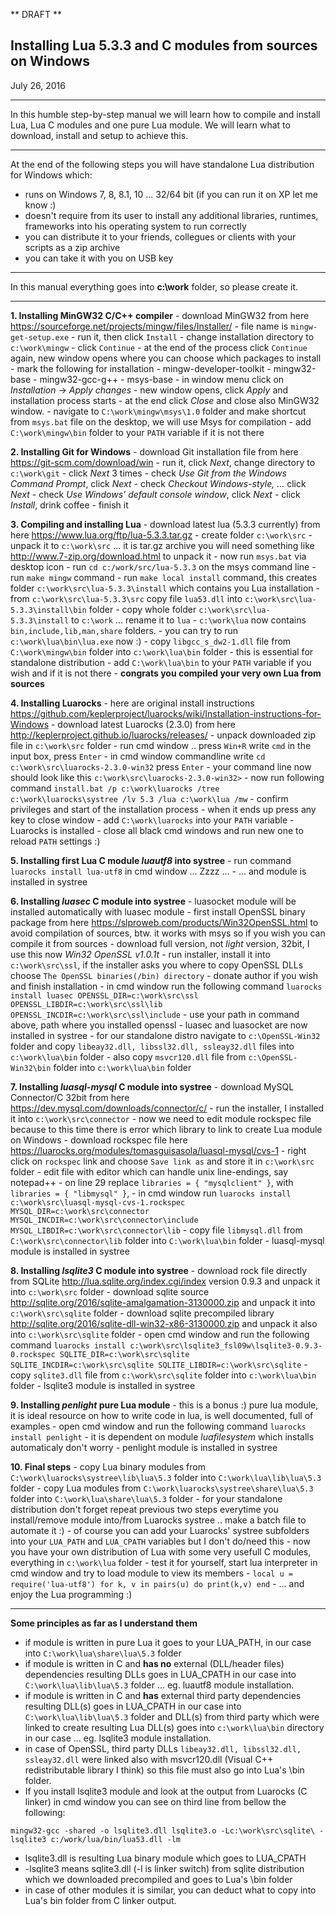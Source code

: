 ** DRAFT **

Installing Lua 5.3.3 and C modules from sources on Windows
-------------------------------
July 26, 2016

---

In this humble step-by-step manual we will learn how to compile and install Lua, Lua C modules and one pure Lua module. We will learn what to download, install and setup to achieve this.  

---

At the end of the following steps you will have standalone Lua distribution for Windows which:
  - runs on Windows 7, 8, 8.1, 10 ... 32/64 bit  (if you can run it on XP let me know :)
  - doesn't require from its user to install any additional libraries, runtimes, frameworks into his operating system to run correctly    
  - you can distribute it to your friends, collegues or clients with your scripts as a zip archive  
  - you can take it with you on USB key  

---

In this manual everything goes into **c:\work** folder, so please create it.

---


**1. Installing MinGW32 C/C++ compiler**
	- download MinGW32 from here https://sourceforge.net/projects/mingw/files/Installer/
		- file name is ```mingw-get-setup.exe```
	- run it, then click ```Install```
	- change installation directory to ```c:\work\mingw```
	- click ```Continue```
	- at the end of the process click ```Continue``` again, new window opens where you can choose which packages to install
	- mark the following for installation
		- mingw-developer-toolkit
		- mingw32-base
		- mingw32-gcc-g++
		- msys-base
	- in window menu click on *Installation* -> *Apply changes*
	- new window opens, click *Apply* and installation process starts
	- at the end click *Close* and close also MinGW32 window.
	- navigate to ```C:\work\mingw\msys\1.0``` folder and make shortcut from ```msys.bat``` file on the desktop, we will use Msys for compilation
	- add ```C:\work\mingw\bin``` folder to your ```PATH``` variable if it is not there

**2. Installing Git for Windows**
	- download Git installation file from here https://git-scm.com/download/win
	- run it, click *Next*, change directory to ```c:\work\git```
	- click *Next* 3 times
	- check *Use Git from the Windows Command Prompt*, click *Next*
	- check *Checkout Windows-style, ...* click *Next*
	- check *Use Windows' default console window*, click *Next*
	- click *Install*, drink coffee
	- finish it
	
**3. Compiling and installing Lua**
	- download latest lua (5.3.3 currently) from here https://www.lua.org/ftp/lua-5.3.3.tar.gz
	- create folder ```c:\work\src```
	- unpack it to ```c:\work\src``` ... it is tar.gz archive you will need something like http://www.7-zip.org/download.html to unpack it
	- now run ```msys.bat``` via desktop icon
	- run ```cd c:/work/src/lua-5.3.3``` on the msys command line
	- run ```make mingw``` command
	- run ```make local install``` command, this creates folder ```c:\work\src\lua-5.3.3\install``` which contains you Lua installation
	- from ```c:\work\src\lua-5.3.3\src``` copy file ```lua53.dll``` into ```c:\work\src\lua-5.3.3\install\bin``` folder
	- copy whole folder ```c:\work\src\lua-5.3.3\install``` to ```c:\work``` ... rename it to ```lua```
	- ```c:\work\lua``` now contains ```bin,include,lib,man,share``` folders.
	- you can try to run ```c:\work\lua\bin\lua.exe``` now :)
	- copy ```libgcc_s_dw2-1.dll``` file from ```C:\work\mingw\bin``` folder into ```c:\work\lua\bin``` folder - this is essential for standalone distribution
	- add ```C:\work\lua\bin``` to your ```PATH``` variable if you wish and if it is not there
	- **congrats you compiled your very own Lua from sources**
	
**4. Installing Luarocks**
	- here are original install instructions https://github.com/keplerproject/luarocks/wiki/Installation-instructions-for-Windows
	- download latest Luarocks (2.3.0) from here http://keplerproject.github.io/luarocks/releases/
	- unpack downloaded zip file in ```c:\work\src``` folder
	- run cmd window .. press ```Win+R``` write ```cmd``` in the input box, press ```Enter```
	- in cmd window commandline write `cd c:\work\src\luarocks-2.3.0-win32` press ```Enter```
	- your command line now should look like this ```c:\work\src\luarocks-2.3.0-win32>```
	- now run following command ```install.bat /p c:\work\luarocks /tree c:\work\luarocks\systree /lv 5.3 /lua c:\work\lua /mw```
	- confirm privileges and start of the installation process
	- when it ends up press any key to close window
	- add ```C:\work\luarocks``` into your ```PATH``` variable
	- Luarocks is installed
	- close all black cmd windows and run new one to reload ```PATH``` settings :)
	
**5. Installing first Lua C module *luautf8* into systree**
	- run command ```luarocks install lua-utf8``` in cmd window ... Zzzz ...
	- ... and module is installed in systree
	
**6. Installing *luasec* C module into systree**
	- luasocket module will be installed automatically with luasec module
	- first install OpenSSL binary package from here https://slproweb.com/products/Win32OpenSSL.html to avoid compilation of sources, btw. it works with msys so if you wish you can compile it from sources
	- download full version, not *light* version, 32bit, I use this now *Win32 OpenSSL v1.0.1t*
	- run installer, install it into ```c:\work\src\ssl```, if the installer asks you where to copy OpenSSL DLLs choose ```The OpenSSL binaries(/bin) directory```
	- donate author if you wish and finish installation
	- in cmd window run the following command ```luarocks install luasec OPENSSL_DIR=c:\work\src\ssl OPENSSL_LIBDIR=c:\work\src\ssl\lib OPENSSL_INCDIR=c:\work\src\ssl\include```
	- use your path in command above, path where you installed openssl
	- luasec and luasocket are now installed in systree
	- for our standalone distro navigate to ```c:\OpenSSL-Win32``` folder and copy ```libeay32.dll, libssl32.dll, ssleay32.dll``` files into ```c:\work\lua\bin``` folder
	- also copy ```msvcr120.dll``` file from ```c:\OpenSSL-Win32\bin``` folder into ```c:\work\lua\bin``` folder
	
**7. Installing *luasql-mysql* C module into systree**
	- download MySQL Connector/C 32bit from here https://dev.mysql.com/downloads/connector/c/
	- run the installer, I installed it into ```c:\work\src\connector```
	- now we need to edit module rockspec file because to this time there is error which library to link to create Lua module on Windows
	- download rockspec file here https://luarocks.org/modules/tomasguisasola/luasql-mysql/cvs-1
	- right click on ```rockspec``` link and choose ```Save link as``` and store it in ```c:\work\src``` folder
	- edit file with editor which can handle unix line-endings, say notepad++
	- on line 29 replace ```libraries = { "mysqlclient" }```, with ```libraries = { "libmysql" }```,
	- in cmd window run ```luarocks install c:\work\src\luasql-mysql-cvs-1.rockspec MYSQL_DIR=c:\work\src\connector MYSQL_INCDIR=c:\work\src\connector\include MYSQL_LIBDIR=c:\work\src\connector\lib```
	- copy file ```libmysql.dll``` from ```C:\work\src\connector\lib``` folder into ```C:\work\lua\bin``` folder
	- luasql-mysql module is installed in systree
	
	
**8. Installing *lsqlite3* C module into systree**
	- download rock file directly from SQLite http://lua.sqlite.org/index.cgi/index version 0.9.3 and unpack it into ```c:\work\src``` folder
	- download sqlite source http://sqlite.org/2016/sqlite-amalgamation-3130000.zip and unpack it into ```c:\work\src\sqlite``` folder
	- download sqlite precompiled library http://sqlite.org/2016/sqlite-dll-win32-x86-3130000.zip and unpack it also into ```c:\work\src\sqlite``` folder
	- open cmd window and run the following command ```luarocks install c:\work\src\lsqlite3_fsl09w\lsqlite3-0.9.3-0.rockspec SQLITE_DIR=c:\work\src\sqlite SQLITE_INCDIR=c:\work\src\sqlite SQLITE_LIBDIR=c:\work\src\sqlite```
	- copy ```sqlite3.dll``` file from ```c:\work\src\sqlite``` folder into ```c:\work\lua\bin``` folder
	- lsqlite3 module is installed in systree
	
**9. Installing *penlight* pure Lua module**
	- this is a bonus :) pure lua module, it is ideal resource on how to write code in lua, is well documented, full of examples
	- open cmd window and run the following command ```luarocks install penlight```
	- it is dependent on module *luafilesystem* which installs automaticaly don't worry
	- penlight module is installed in systree
	
**10. Final steps**
	- copy Lua binary modules from ```C:\work\luarocks\systree\lib\lua\5.3``` folder into ```C:\work\lua\lib\lua\5.3``` folder
	- copy Lua modules from ```C:\work\luarocks\systree\share\lua\5.3``` folder into ```C:\work\lua\share\lua\5.3``` folder
	- for your standalone distribution don't forget repeat previous two steps everytime you install/remove module into/from Luarocks systree .. make a batch file to automate it :)
	- of course you can add your Luarocks' systree subfolders into your ```LUA_PATH``` and ```LUA_CPATH``` variables but I don't do/need this
	- now you have your own distribution of Lua with some very usefull C modules, everything in ```c:\work\lua``` folder
	- test it for yourself, start lua interpreter in cmd window and try to load module to view its members
	- ```local u = require('lua-utf8') for k, v in pairs(u) do print(k,v) end```
	- ... and enjoy the Lua programming :)
	
---

**Some principles as far as I understand them**
  - if module is written in pure Lua it goes to your LUA_PATH, in our case into ```C:\work\lua\share\lua\5.3``` folder
  - if module is written in C and **has no** external (DLL/header files) dependencies resulting DLLs goes in LUA_CPATH in our case into ```C:\work\lua\lib\lua\5.3``` folder ... eg. luautf8 module installation.
  - if module is written in C and **has** external third party dependencies resulting DLL(s) goes in LUA_CPATH in our case into ```C:\work\lua\lib\lua\5.3``` folder and DLL(s) from third party which were linked to create resulting Lua DLL(s) goes into ```c:\work\lua\bin``` directory in our case ... eg. lsqlite3 module installation. 
  - in case of OpenSSL, third party DLLs ```libeay32.dll, libssl32.dll, ssleay32.dll``` were linked also with msvcr120.dll (Visual C++ redistributable library I think) so this file must also go into Lua's \bin folder.
  - If you install lsqlite3 module and look at the output from Luarocks (C linker) in cmd window you can see on third line from bellow the following:
```
mingw32-gcc -shared -o lsqlite3.dll lsqlite3.o -Lc:\work\src\sqlite\ -lsqlite3 c:/work/lua/bin/lua53.dll -lm
```
  - lsqlite3.dll is resulting Lua binary module which goes to LUA_CPATH
  - -lsqlite3 means sqlite3.dll (-l is linker switch) from sqlite distribution which we downloaded precompiled and goes to Lua's \bin folder
  - in case of other modules it is similar, you can deduct what to copy into Lua's bin folder from C linker output.
